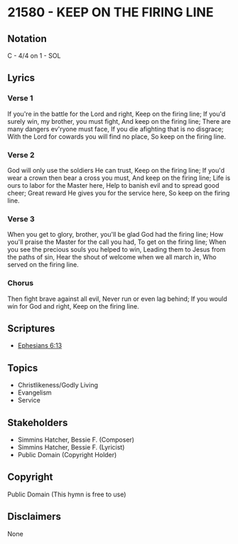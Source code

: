 # 21580 - KEEP ON THE FIRING LINE

## Notation

C - 4/4 on 1 - SOL

## Lyrics

### Verse 1

If you're in the battle for the Lord and right, Keep on the firing line; If you'd surely win, my brother, you must fight, And keep on the firing line; There are many dangers ev'ryone must face, If you die afighting that is no disgrace; With the Lord for cowards you will find no place, So keep on the firing line.

### Verse 2

God will only use the soldiers He can trust, Keep on the firing line; If you'd wear a crown then bear a cross you must, And keep on the firing line; Life is ours to labor for the Master here, Help to banish evil and to spread good cheer; Great reward He gives you for the service here, So keep on the firing line.

### Verse 3

When you get to glory, brother, you'll be glad God had the firing line; How you'll praise the Master for the call you had, To get on the firing line; When you see the precious souls you helped to win, Leading them to Jesus from the paths of sin, Hear the shout of welcome when we all march in, Who served on the firing line.


### Chorus

Then fight brave against all evil, Never run or even lag behind; If you would win for God and right, Keep on the firing line.


## Scriptures

- [Ephesians 6:13](https://www.biblegateway.com/passage/?search=Ephesians%206%3A13)

## Topics

- Christlikeness/Godly Living
- Evangelism
- Service

## Stakeholders

- Simmins Hatcher, Bessie F.  (Composer)
- Simmins Hatcher, Bessie F.  (Lyricist)
- Public Domain (Copyright Holder)

## Copyright

Public Domain
(This hymn is free to use)

## Disclaimers

None

